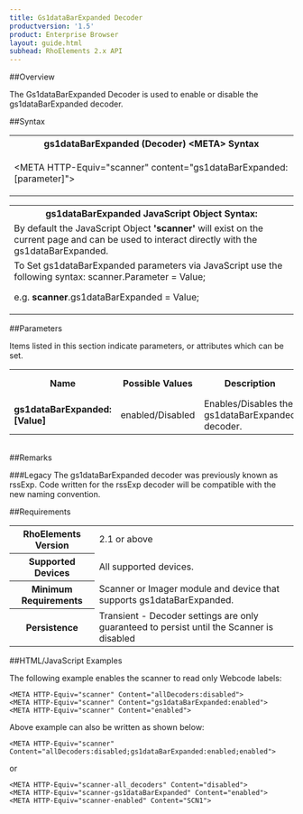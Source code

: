 ```yaml
---
title: Gs1dataBarExpanded Decoder
productversion: '1.5'
product: Enterprise Browser
layout: guide.html
subhead: RhoElements 2.x API
---
```


##Overview

The Gs1dataBarExpanded Decoder is used to enable or disable the gs1dataBarExpanded decoder.

##Syntax

<table class="re-table"><tr><th class="tableHeading">gs1dataBarExpanded (Decoder) &lt;META&gt; Syntax
</th></tr><tr><td class="clsSyntaxCells clsOddRow"><p>&lt;META HTTP-Equiv="scanner" content="gs1dataBarExpanded:[parameter]"&gt;</p></td></tr></table>
<table class="re-table"><tr><th class="tableHeading">gs1dataBarExpanded JavaScript Object Syntax:</th></tr><tr><td class="clsSyntaxCells clsOddRow">
By default the JavaScript Object <b>'scanner'</b> will exist on the current page and can be used to interact directly with the gs1dataBarExpanded.
</td></tr><tr><td class="clsSyntaxCells clsEvenRow">
To Set gs1dataBarExpanded parameters via JavaScript use the following syntax: scanner.Parameter = Value;
<P />e.g. <b>scanner</b>.gs1dataBarExpanded = Value;
</td></tr></table>

##Parameters


Items listed in this section indicate parameters, or attributes which can be set.
<table class="re-table"><col width="20%" /><col width="20%" /><col width="38%" /><col width="22%" /><tr><th class="tableHeading">Name</th><th class="tableHeading">Possible Values</th><th class="tableHeading">Description</th><th class="tableHeading">Default Value</th></tr><tr><td class="clsSyntaxCells clsOddRow"><b>gs1dataBarExpanded:[Value]
</b></td><td class="clsSyntaxCells clsOddRow">enabled/Disabled</td><td class="clsSyntaxCells clsOddRow">Enables/Disables the gs1dataBarExpanded decoder.</td><td class="clsSyntaxCells clsOddRow">Device specific</td></tr></table>
<table class="re-table"><col width="78%" /><col width="8%" /><col width="1%" /><col width="5%" /><col width="1%" /><col width="5%" /><col width="2%" /></table>




##Remarks


###Legacy
The gs1dataBarExpanded decoder was previously known as rssExp. Code written for the rssExp decoder will be compatible with the new naming convention.




##Requirements

<table class="re-table"><tr><th class="tableHeading">RhoElements Version</th><td class="clsSyntaxCell clsEvenRow">2.1 or above
</td></tr><tr><th class="tableHeading">Supported Devices</th><td class="clsSyntaxCell clsOddRow">All supported devices.</td></tr><tr><th class="tableHeading">Minimum Requirements</th><td class="clsSyntaxCell clsOddRow">Scanner or Imager module and device that supports gs1dataBarExpanded.</td></tr><tr><th class="tableHeading">Persistence</th><td class="clsSyntaxCell clsEvenRow">Transient - Decoder settings are only guaranteed to persist until the Scanner is disabled</td></tr></table>


##HTML/JavaScript Examples

The following example enables the scanner to read only Webcode labels:

	<META HTTP-Equiv="scanner" Content="allDecoders:disabled">
	<META HTTP-Equiv="scanner" Content="gs1dataBarExpanded:enabled">
	<META HTTP-Equiv="scanner" Content="enabled">
	
Above example can also be written as shown below:

	<META HTTP-Equiv="scanner" Content="allDecoders:disabled;gs1dataBarExpanded:enabled;enabled">
	
or

	<META HTTP-Equiv="scanner-all_decoders" Content="disabled">
	<META HTTP-Equiv="scanner-gs1dataBarExpanded" Content="enabled">
	<META HTTP-Equiv="scanner-enabled" Content="SCN1">
	





